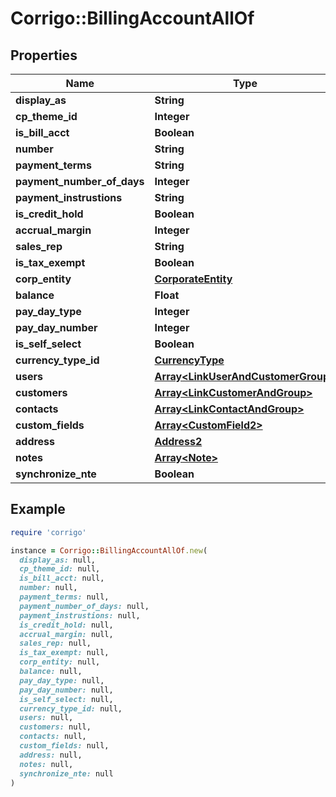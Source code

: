 # Corrigo::BillingAccountAllOf

## Properties

| Name | Type | Description | Notes |
| ---- | ---- | ----------- | ----- |
| **display_as** | **String** |  | [optional] |
| **cp_theme_id** | **Integer** |  | [optional] |
| **is_bill_acct** | **Boolean** |  | [optional] |
| **number** | **String** |  | [optional] |
| **payment_terms** | **String** |  | [optional] |
| **payment_number_of_days** | **Integer** |  | [optional] |
| **payment_instrustions** | **String** |  | [optional] |
| **is_credit_hold** | **Boolean** |  | [optional] |
| **accrual_margin** | **Integer** |  | [optional] |
| **sales_rep** | **String** |  | [optional] |
| **is_tax_exempt** | **Boolean** |  | [optional] |
| **corp_entity** | [**CorporateEntity**](CorporateEntity.md) |  | [optional] |
| **balance** | **Float** |  | [optional] |
| **pay_day_type** | **Integer** |  | [optional] |
| **pay_day_number** | **Integer** |  | [optional] |
| **is_self_select** | **Boolean** |  | [optional] |
| **currency_type_id** | [**CurrencyType**](CurrencyType.md) |  | [optional] |
| **users** | [**Array&lt;LinkUserAndCustomerGroup&gt;**](LinkUserAndCustomerGroup.md) |  | [optional] |
| **customers** | [**Array&lt;LinkCustomerAndGroup&gt;**](LinkCustomerAndGroup.md) |  | [optional] |
| **contacts** | [**Array&lt;LinkContactAndGroup&gt;**](LinkContactAndGroup.md) |  | [optional] |
| **custom_fields** | [**Array&lt;CustomField2&gt;**](CustomField2.md) |  | [optional] |
| **address** | [**Address2**](Address2.md) |  | [optional] |
| **notes** | [**Array&lt;Note&gt;**](Note.md) |  | [optional] |
| **synchronize_nte** | **Boolean** |  | [optional] |

## Example

```ruby
require 'corrigo'

instance = Corrigo::BillingAccountAllOf.new(
  display_as: null,
  cp_theme_id: null,
  is_bill_acct: null,
  number: null,
  payment_terms: null,
  payment_number_of_days: null,
  payment_instrustions: null,
  is_credit_hold: null,
  accrual_margin: null,
  sales_rep: null,
  is_tax_exempt: null,
  corp_entity: null,
  balance: null,
  pay_day_type: null,
  pay_day_number: null,
  is_self_select: null,
  currency_type_id: null,
  users: null,
  customers: null,
  contacts: null,
  custom_fields: null,
  address: null,
  notes: null,
  synchronize_nte: null
)
```

